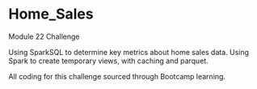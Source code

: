 # Home_Sales
Module 22 Challenge

Using SparkSQL to determine key metrics about home sales data. Using Spark to create temporary views, with caching and parquet.

All coding for this challenge sourced through Bootcamp learning.